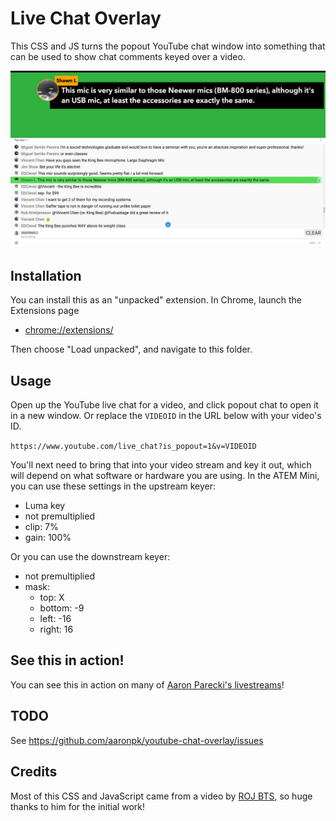 Live Chat Overlay
=================

This CSS and JS turns the popout YouTube chat window into something that can be used to show chat comments keyed over a video.

![chat-screenshot](chat-screenshot.jpg)

## Installation

You can install this as an "unpacked" extension. In Chrome, launch the Extensions page

* [chrome://extensions/](chrome://extensions/)

Then choose "Load unpacked", and navigate to this folder.

## Usage

Open up the YouTube live chat for a video, and click popout chat to open it in a new window. Or replace the `VIDEOID` in the URL below with your video's ID.

`https://www.youtube.com/live_chat?is_popout=1&v=VIDEOID`

You'll next need to bring that into your video stream and key it out, which will depend on what software or hardware you are using. In the ATEM Mini, you can use these settings in the upstream keyer: 

* Luma key
* not premultiplied
* clip: 7%
* gain: 100%

Or you can use the downstream keyer:

* not premultiplied
* mask: 
  * top: X
  * bottom: -9
  * left: -16
  * right: 16


## See this in action!

You can see this in action on many of [Aaron Parecki's livestreams](https://www.youtube.com/watch?v=CHQITWm5wDQ&list=PLRyLn6THA5wPracMVE74IHovBT3ebcsJV)!


## TODO

See https://github.com/aaronpk/youtube-chat-overlay/issues


## Credits

Most of this CSS and JavaScript came from a video by [ROJ BTS](https://www.youtube.com/watch?v=NHy9D4ClTvc), so huge thanks to him for the initial work!

